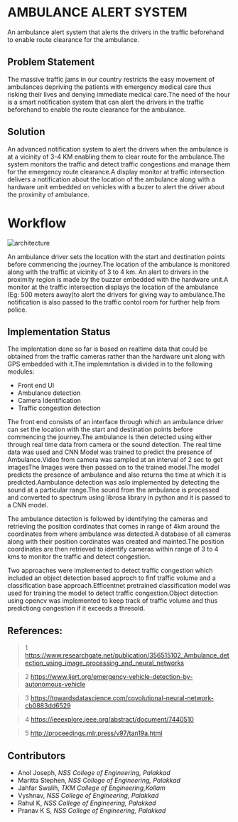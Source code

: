 # AMBULANCE ALERT SYSTEM
An ambulance alert system that alerts the drivers in the traffic beforehand to enable route clearance for the ambulance.
## Problem Statement
The massive traffic jams in our country restricts the  easy movement of ambulances depriving the patients with emergency medical care thus risking their lives and denying immediate medical care.The need of the hour is a smart notification system that can  alert the drivers in the traffic beforehand to enable the route clearance for the ambulance.

## Solution
An advanced notification system to alert the drivers when the ambulance is at a vicinity of 3-4 KM enabling them to clear route for the ambulance.The system monitors the traffic and detect traffic congestions  and manage them for the emergency route clearance.A display monitor at traffic intersection delivers a notification about the location of the ambulance along with a hardware unit embedded on vehicles with a buzer to alert the driver about the proximity of ambulance.

# Workflow
![architecture](https://user-images.githubusercontent.com/48887731/167126122-583a5b0d-66b5-4716-b05d-f1298a46bfc5.jpeg)

An ambulance driver sets the location with the start and destination points before commencing the journey.The location of the ambulance is monitored along with the traffic at vicinity of 3 to 4 km. An alert to drivers in the proximity region is made by the buzzer embedded with the hardware unit.A  monitor at the traffic intersection displays the location of the ambulance (Eg: 500 meters away)to alert the drivers for giving way to ambulance.The notification is also  passed to the traffic contol room for further help from police.

## Implementation Status

The implentation done so far is based on realtime data that could be obtained  from the traffic cameras rather than the hardware unit along with GPS embedded with it.The implemntation is divided in to the following modules:
* Front end UI
* Ambulance detection
* Camera Identification
* Traffic congestion detection


The front end consists of an interface through which an ambulance driver can set the location with the start and destination points before commencing the journey.The ambulance is then detected using either through real time data from camera or the sound detection.
The real time data was used and  CNN Model was trained to predict the presence of Ambulance.Video from camera was sampled at an interval of 2 sec to get imagesThe Images were then passed on  to the trained model.The model predicts the presence of ambulance and also returns the time at which it is predicted.Aambulance detection was aslo implemented by detecting the sound at a particular range.The sound from the ambulance is processed and converted to spectrum using librosa library in python and it is passed to a CNN model.

The ambulance detection is followed by identifying the cameras and retrieving the position cordinates that comes in range of 4km around the coordinates from where ambulance was detected.A database of all cameras along with their position cordinates was created and mainted.The position coordinates are then retrieved to identify cameras within range of 3 to 4 kms to monitor the traffic and detect congestion.

Two approaches were implemented to detect traffic congestion which included an object detection based approch to finf traffic volume and a classification base approach.Efficentnet pretrained classification model was used  for training the model to detect traffic congestion.Object detection using opencv was implemented to keep track of traffic volume and thus predictiong congestion if it exceeds a thresold.






## References:

>1 https://www.researchgate.net/publication/356515102_Ambulance_detection_using_image_processing_and_neural_networks

>2 https://www.ijert.org/emergency-vehicle-detection-by-autonomous-vehicle

>3 https://towardsdatascience.com/covolutional-neural-network-cb0883dd6529

>4 https://ieeexplore.ieee.org/abstract/document/7440510

>5 http://proceedings.mlr.press/v97/tan19a.html


## Contributors
- Anol Joseph, _NSS College of Engineering, Palakkad_
- Maritta Stephen, _NSS College of Engineering, Palakkad_
- Jahfar Swalih, _TKM College of Engineering,Kollam_
- Vyshnav, _NSS College of Engineering, Palakkad_
- Rahul K, _NSS College of Engineering, Palakkad_
- Pranav K S, _NSS College of Engineering, Palakkad_ 
